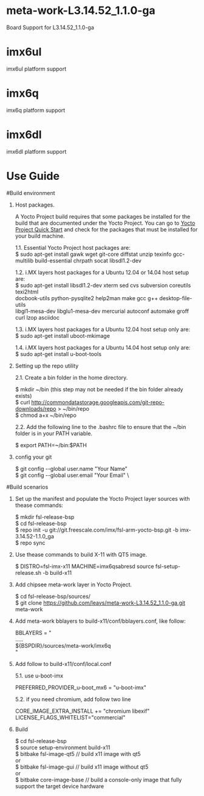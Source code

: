 # meta-work-L3.14.52_1.1.0-ga
Board Support for L3.14.52_1.1.0-ga

# imx6ul
imx6ul platform support

# imx6q
imx6q platform support

# imx6dl
imx6dl platform support



# Use Guide

#Build environment

1. Host packages.

    A Yocto Project build requires that some packages be installed for the build that are documented under the Yocto Project.
    You can go to [Yocto Project Quick Start](https://www.yoctoproject.org/docs/current/ref-manual/ref-manual.html) and check for the packages that must be installed for your build machine.

    1.1. Essential Yocto Project host packages are: \
    $ sudo apt-get install gawk wget git-core diffstat unzip texinfo gcc-multilib build-essential chrpath socat libsdl1.2-dev

    1.2. i.MX layers host packages for a Ubuntu 12.04 or 14.04 host setup are: \
    $ sudo apt-get install libsdl1.2-dev xterm sed cvs subversion coreutils texi2html \
    docbook-utils python-pysqlite2 help2man make gcc g++ desktop-file-utils \
    libgl1-mesa-dev libglu1-mesa-dev mercurial autoconf automake groff curl lzop asciidoc

    1.3. i.MX layers host packages for a Ubuntu 12.04 host setup only are: \
    $ sudo apt-get install uboot-mkimage

    1.4. i.MX layers host packages for a Ubuntu 14.04 host setup only are: \
    $ sudo apt-get install u-boot-tools

2. Setting up the repo utility

    2.1. Create a bin folder in the home directory.

    $ mkdir ~/bin (this step may not be needed if the bin folder already exists) \
    $ curl http://commondatastorage.googleapis.com/git-repo-downloads/repo > ~/bin/repo \
    $ chmod a+x ~/bin/repo

    2.2. Add the following line to the .bashrc file to ensure that the ~/bin folder is in your PATH variable.

    $ export PATH=~/bin:$PATH

3. config your git

    $ git config --global user.name "Your Name" \
    $ git config --global user.email "Your Email" \


#Build scenarios

1. Set up the manifest and populate the Yocto Project layer sources with thease commands:

    $ mkdir fsl-release-bsp \
    $ cd fsl-release-bsp \
    $ repo init -u git://git.freescale.com/imx/fsl-arm-yocto-bsp.git -b imx-3.14.52-1.1.0_ga \
    $ repo sync

2. Use thease commands to build X-11 with QT5 image.

    $ DISTRO=fsl-imx-x11 MACHINE=imx6qsabresd source fsl-setup-release.sh -b build-x11

3. Add chipsee meta-work layer in Yocto Project.

    $ cd fsl-release-bsp/sources/ \
    $ git clone https://github.com/leavs/meta-work-L3.14.52_1.1.0-ga.git meta-work

4. Add meta-work bblayers to build-x11/conf/bblayers.conf, like follow:

    BBLAYERS = " \
    	    ..... \
	    ${BSPDIR}/sources/meta-work/imx6q \
    "

5. Add follow to  build-x11/conf/local.conf

    5.1. use u-boot-imx

    PREFERRED_PROVIDER_u-boot_mx6 = "u-boot-imx"

    5.2. if you need chromium, add follow two line

    CORE_IMAGE_EXTRA_INSTALL += "chromium libexif" \
    LICENSE_FLAGS_WHITELIST="commercial"

6. Build

   $ cd fsl-release-bsp \
   $ source setup-environment build-x11 \
   $ bitbake fsl-image-qt5	// build x11 image with qt5 \
   or \
   $ bitbake fsl-image-gui	// build x11 image without qt5 \
   or \
   $ bitbake core-image-base    // build a console-only image that fully support the target device hardware

